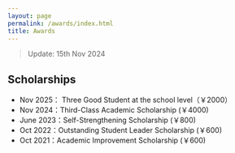 ```yaml
---
layout: page
permalink: /awards/index.html
title: Awards
---
```


> Update: 15th Nov 2024

## Scholarships

- Nov 2025： Three Good Student at the school level（￥2000）
- Nov 2024：Third-Class Academic Scholarship (￥4000)
- June 2023：Self-Strengthening Scholarship (￥800)
- Oct 2022：Outstanding Student Leader Scholarship (￥600)
- Oct 2021：Academic Improvement Scholarship (￥600)


<br>

